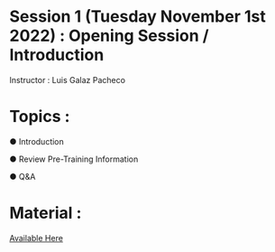 # Session 1 (Tuesday November 1st 2022) : Opening Session / Introduction

Instructor : Luis Galaz Pacheco

# Topics :

● Introduction

● Review Pre-Training Information

● Q&A

# Material :

[Available Here](https://github.com/wizelineacademy/TideworksQAAutomation-2022/files/9914595/DSA-Tideworks.QA.Automation.Kick.Off.pptx.pdf)
